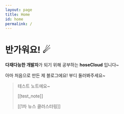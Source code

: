 ```yaml
---
layout: page
title: Home
id: home
permalink: /
---
```


# 반가워요! ☄

**다재다능한 개발자**가 되기 위해 공부하는 **hoseCloud** 입니다~

아마 처음으로 만든 제 블로그에요! 부디 둘러봐주세요~

> 테스트 노트에요~
> 
> [[test_note]]
> 
> [[1차 뉴스 클러스터링]]

<style>
  .wrapper {
    max-width: 46em;
  }
</style>

